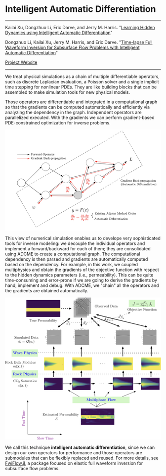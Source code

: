 # Intelligent Automatic Differentiation 

---

Kailai Xu, Dongzhuo Li, Eric Darve, and Jerry M. Harris. "[Learning Hidden Dynamics using Intelligent Automatic Differentiation](https://arxiv.org/abs/1912.07547)"

Dongzhuo Li, Kailai Xu, Jerry M. Harris, and Eric Darve. "[Time-lapse Full Waveform Inversion for Subsurface Flow Problems with Intelligent Automatic Differentiation](https://arxiv.org/abs/1912.07552)"

[Project Website](https://github.com/lidongzh/FwiFlow.jl)

---


We treat physical simulations as a chain of multiple differentiable operators, such as discrete Laplacian evaluation, a Poisson solver and a single implicit time stepping for nonlinear PDEs. They are like building blocks that can be assembled to make simulation tools for new physical models.

Those operators are differentiable and integrated in a computational graph so that the gradients can be computed automatically and efficiently via analyzing the dependency in the graph. Independent operators are parallelized executed. With the gradients we can perform gradient-based PDE-constrained optimization for inverse problems.

![](https://github.com/ADCMEMarket/ADCMEImages/blob/master/ADCME/op.png?raw=true)

This view of numerical simulation enables us to develope very sophisticated tools for inverse modeling: we decouple the individual operators and implement a forward/backward for each of them; they are consolidated using ADCME to create a computational graph. The computational dependency is then parsed and gradients are automatically computed based on the dependency. For example, in this work, we coupled multiphysics and obtain the gradients of the objective function with respect to the hidden dynamics parameters (i.e., permeability). This can be quite time-consuming and error-prone if we are going to derive the gradients by hand, implement and debug. With ADCME, we "chain" all the operators and the gradients are obtained automatically. 

![](https://github.com/ADCMEMarket/ADCMEImages/blob/master/ADCME/diagram.png?raw=true)

We call this technique **intelligent automatic differentiation**, since we can design our own operators for performance and those operators are submodules that can be flexibly replaced and reused. For more details, see [FwiFlow.jl](https://github.com/lidongzh/FwiFlow.jl), a package focused on elastic full waveform inversion for subsurface flow problems.
